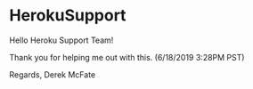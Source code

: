 # HerokuSupport

Hello Heroku Support Team!

Thank you for helping me out with this. (6/18/2019 3:28PM PST)

Regards,
Derek McFate
